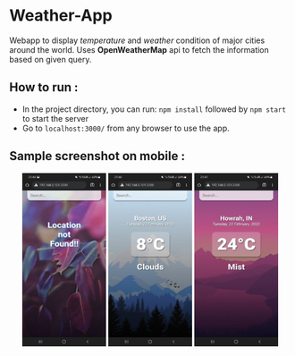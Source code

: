 # Weather-App

Webapp to display *temperature* and *weather* condition of major cities around the world.
Uses **OpenWeatherMap** api to fetch the information based on given query.



## How to run : 

- In the project directory, you can run: `npm install` followed by `npm start` to start the server 
- Go to   `localhost:3000/` from any browser to use the app.


## Sample screenshot on mobile :
<p float="left" align="middle">
<img  alt="welcome screen" src="src/assets/1.jpg" height="310" width="150">
<img  alt="welcome screen" src="src/assets/3.jpg" height="310" width="150">
<img  alt="welcome screen" src="src/assets/2.jpg" height="310" width="150">
</p>


